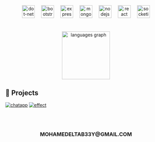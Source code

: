 <div align="center">
  <img src="https://img.shields.io/badge/.NET-512BD4?logo=dotndet&logoColor=white&style=for-the-badge" height="40" alt="dot-net logo"  />
  <img width="12" />
  <img src="https://img.shields.io/badge/Bootstrap-7952B3?logo=bootsdtrap&logoColor=white&style=for-the-badge" height="40" alt="bootstrap logo"  />
  <img width="12" />
  <img src="https://img.shields.io/badge/Express-383838?logo=exprdess&logoColor=white&style=for-the-badge" height="40" alt="express logo"  />
  <img width="12" />
  <img src="https://img.shields.io/badge/MongoDB-47A248?logo=mongdodb&logoColor=white&style=for-the-badge" height="40" alt="mongodb logo"  />
  <img width="12" />
  <img src="https://img.shields.io/badge/Node.js-339933?logo=nodeddotjs&logoColor=white&style=for-the-badge" height="40" alt="nodejs logo"  />
  <img width="12" />
  <img src="https://img.shields.io/badge/React-61DAFB?logo=readct&logoColor=black&style=for-the-badge" height="40" alt="react logo"  />
  <img width="12" />
  <img src="https://img.shields.io/badge/Socket.io-383838?logo=sockdetdotio&logoColor=white&style=for-the-badge" height="40" alt="socketio logo"  />

  
</div>

###
<h1></h1>



<div align="center">
  <img src="https://github-readme-stats.vercel.app/api/top-langs?username=MohamedEl-Tabei&locale=en&hide_title=true&layout=compact&card_width=320&langs_count=5&theme=github_dark&hide_border=true&order=2" height="150" alt="languages graph"  />
</div>

  

###
## 🔗 Projects
  
[![chatapp](https://img.shields.io/badge/CHATAPP-1c264e?style=for-the-badge&logo=&logoColor=white)](https://chatapp-izc9.onrender.com/)
[![effect](https://img.shields.io/badge/EFFECT-2dbab3?style=for-the-badge&logo=&logoColor=white)](https://effect-kin5.onrender.com)
 <br /><br /><br />

  
 <h1 ></h1>
 <h3 align="center">
  MOHAMEDELTAB33Y@GMAIL.COM
 </h3>

<!--

### Hi there 👋

**MohamedEl-Tabei/MohamedEl-Tabei** is a ✨ _special_ ✨ repository because its `README.md` (this file) appears on your GitHub profile.

Here are some ideas to get you started:

- 🔭 I’m currently working on ...
- 🌱 I’m currently learning ...
- 👯 I’m looking to collaborate on ...
- 🤔 I’m looking for help with ...
- 💬 Ask me about ...
- 📫 How to reach me: ...
- 😄 Pronouns: ...
- ⚡ Fun fact: ...
-->
